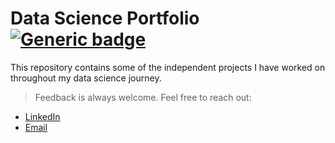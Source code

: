 
# Data Science Portfolio [![Generic badge](https://img.shields.io/badge/repo%20status-Active-green.svg)](https://shields.io/)


This repository contains some of the independent projects I have worked on throughout my data science journey. 

>Feedback is always welcome. Feel free to reach out:
- [LinkedIn](https://www.linkedin.com/in/shylanott)
- [Email](mailto:shyla.nott@gmail.com)
